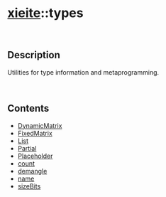 # [xieite](./xieite.md)\:\:types

&nbsp;

## Description
Utilities for type information and metaprogramming.

&nbsp;

## Contents
- [DynamicMatrix](./namespaces/types/dynamic_matrix.md)
- [FixedMatrix](./namespaces/types/fixed_matrix.md)
- [List](./namespaces/types/list.md)
- [Partial](./namespaces/types/partial.md)
- [Placeholder](./namespaces/types/placeholder.md)
- [count](./namespaces/types/count.md)
- [demangle](./namespaces/types/demangle.md)
- [name](./namespaces/types/name.md)
- [sizeBits](./namespaces/types/size_bits.md)
